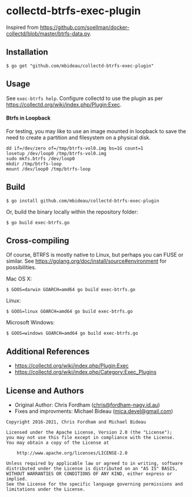# collectd-btrfs-exec-plugin

Inspired from https://github.com/soellman/docker-collectd/blob/master/btrfs-data.py.

## Installation

    $ go get "github.com/mbideau/collectd-btrfs-exec-plugin"

## Usage

See `exec-btrfs help`. Configure collectd to use the plugin
as per https://collectd.org/wiki/index.php/Plugin:Exec.

#### Btrfs in Loopback

For testing, you may like to use an image mounted in loopback to save
the need to create a partition and filesystem on a physical disk.

```shell
dd if=/dev/zero of=/tmp/btrfs-vol0.img bs=1G count=1
losetup /dev/loop0 /tmp/btrfs-vol0.img
sudo mkfs.btrfs /dev/loop0
mkdir /tmp/btrfs-loop
mount /dev/loop0 /tmp/btrfs-loop
```

## Build

    $ go install github.com/mbideau/collectd-btrfs-exec-plugin

Or, build the binary locally within the repository folder:

    $ go build exec-btrfs.go

## Cross-compiling

Of course, BTRFS is mostly native to Linux, but perhaps you can FUSE or similar.
See https://golang.org/doc/install/source#environment for possibilities.

Mac OS X:

    $ GOOS=darwin GOARCH=amd64 go build exec-btrfs.go

Linux:

    $ GOOS=linux GOARCH=amd64 go build exec-btrfs.go

Microsoft Windows:

    $ GOOS=windows GOARCH=amd64 go build exec-btrfs.go

## Additional References

- https://collectd.org/wiki/index.php/Plugin:Exec
- https://collectd.org/wiki/index.php/Category:Exec_Plugins

License and Authors
-------------------
- Original Author: Chris Fordham (<chris@fordham-nagy.id.au>)
- Fixes and improvments: Michael Bideau (<mica.devel@gmail.com>)

```text
Copyright 2016-2021, Chris Fordham and Michael Bideau

Licensed under the Apache License, Version 2.0 (the "License");
you may not use this file except in compliance with the License.
You may obtain a copy of the License at

    http://www.apache.org/licenses/LICENSE-2.0

Unless required by applicable law or agreed to in writing, software
distributed under the License is distributed on an "AS IS" BASIS,
WITHOUT WARRANTIES OR CONDITIONS OF ANY KIND, either express or implied.
See the License for the specific language governing permissions and
limitations under the License.
```
